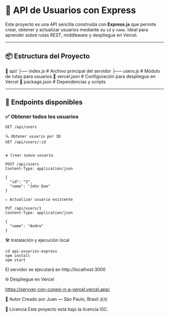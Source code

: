 # 🚀 API de Usuarios con Express

Este proyecto es una API sencilla construida con **Express.js** que permite crear, obtener y actualizar usuarios mediante su `id` y `name`. Ideal para aprender sobre rutas REST, middleware y despliegue en Vercel.

---

## 📦 Estructura del Proyecto

📁 api/ ├── index.js # Archivo principal del servidor ├── users.js # Módulo de rutas para usuarios 📄 vercel.json # Configuración para despliegue en Vercel 📄 package.json # Dependencias y scripts


---

## 🧪 Endpoints disponibles

### ✅ Obtener todos los usuarios
```http
GET /api/users

🔍 Obtener usuario por ID
GET /api/users/:id


➕ Crear nuevo usuario

POST /api/users
Content-Type: application/json

{
  "id": "3",
  "name": "John Doe"
}

✏️ Actualizar usuario existente

PUT /api/users/1
Content-Type: application/json

{
  "name": "Andre"
}
```

🛠️ Instalación y ejecución local

```
cd api-usuarios-express
npm install
npm start
```

El servidor se ejecutará en http://localhost:3000

🌐 Despliegue en Vercel

https://servver-con-conexi-n-a-vercel.vercel.app/

🧠 Autor
Creado por Juan — São Paulo, Brasil 🇧🇷

📄 Licencia
Este proyecto está bajo la licencia ISC.
